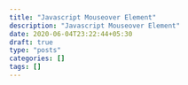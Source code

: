 ```yaml
---
title: "Javascript Mouseover Element"
description: "Javascript Mouseover Element"
date: 2020-06-04T23:22:44+05:30
draft: true
type: "posts"
categories: []
tags: []
---
```


